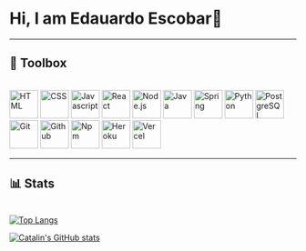 # Hi, I am Edauardo Escobar👋

<!--
**EduarddoEscobar/EduarddoEscobar** is a ✨ _special_ ✨ repository because its `README.md` (this file) appears on your GitHub profile.
Here are some ideas to get you started:
- 🔭 I’m currently working on ...
- 🌱 I’m currently learning ...
- 👯 I’m looking to collaborate on ...
- 🤔 I’m looking for help with ...
- 💬 Ask me about ...
- 📫 How to reach me: ...
- 😄 Pronouns: ...
- ⚡ Fun fact: ...
-->

---
🧰 Toolbox
---
\
<img src="https://cdn.worldvectorlogo.com/logos/html-1.svg" alt="HTML" height="50" width="50" />
<img src="https://cdn.worldvectorlogo.com/logos/css-3.svg" alt="CSS" height="50" width="50" />
<img src="https://cdn.worldvectorlogo.com/logos/logo-javascript.svg" alt="Javascript" height="50"/>
<img src="https://cdn.worldvectorlogo.com/logos/react-2.svg" alt="React" height="50" />
<img src="https://cdn.worldvectorlogo.com/logos/nodejs-icon.svg" alt="Node.js" height="50" />
<img src="https://cdn.worldvectorlogo.com/logos/java-4.svg" alt="Java" height="50" />
<img src="https://cdn.worldvectorlogo.com/logos/spring-3.svg" alt="Spring" height="50" />
<img src="https://cdn.worldvectorlogo.com/logos/python-5.svg" alt="Python" height="50" />
<img src="https://cdn.worldvectorlogo.com/logos/postgresql.svg" alt="PostgreSQL" height="50" />
<img src="https://cdn.worldvectorlogo.com/logos/git.svg" alt="Git" height="50" />
<img src="https://cdn.worldvectorlogo.com/logos/github-icon-1.svg" alt="Github" height="50" />
<img src="https://cdn.worldvectorlogo.com/logos/npm.svg" alt="Npm" height="50" />
<img src="https://cdn.worldvectorlogo.com/logos/heroku-4.svg" alt="Heroku" height="50" />
<img src="https://cdn.worldvectorlogo.com/logos/vercel.svg" alt="Vercel" height="50" />

---
📊 Stats
---
\
[![Top Langs](https://github-readme-stats.vercel.app/api/top-langs/?username=eduarddoescobar&hide=html,css&theme=radical)](https://github.com/anuraghazra/github-readme-stats)

[![Catalin's GitHub stats](https://github-readme-stats.vercel.app/api?username=eduarddoescobar&theme=radical)](https://github.com/anuraghazra/github-readme-stats)
